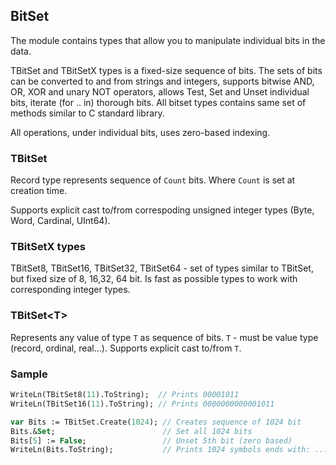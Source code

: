 ## BitSet
The module contains types that allow you to manipulate individual bits in the data.

TBitSet and TBitSetX types is a fixed-size sequence of bits. The sets of bits can be converted to and from strings and integers, supports bitwise AND, OR, XOR and unary NOT operators, allows Test, Set and Unset individual bits, iterate (for .. in) thorough bits.
All bitset types contains same set of methods similar to C standard library.

All operations, under individual bits, uses zero-based indexing.


### TBitSet
Record type represents sequence of `Count` bits. Where `Count` is set at creation time.

Supports explicit cast to/from correspoding unsigned integer types (Byte, Word, Cardinal, UInt64).

### TBitSetX types
TBitSet8, TBitSet16, TBitSet32, TBitSet64 - set of types similar to TBitSet, but fixed size of 8, 16,32, 64 bit. Is fast as possible types to work with corresponding integer types.

### TBitSet\<T>
Represents any value of type `T` as sequence of bits. `T` - must be value type (record, ordinal, real...). Supports explicit cast to/from `T`.

### Sample
```Pascal
WriteLn(TBitSet8(11).ToString);  // Prints 00001011
WriteLn(TBitSet16(11).ToString); // Prints 0000000000001011

var Bits := TBitSet.Create(1024); // Creates sequence of 1024 bit
Bits.&Set;                        // Set all 1024 bits
Bits[5] := False;                 // Unset 5th bit (zero based)
WriteLn(Bits.ToString);           // Prints 1024 symbols ends with: ...11011111 


